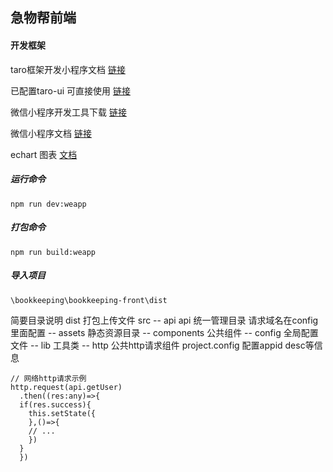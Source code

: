 ## 急物帮前端

#### 开发框架

taro框架开发小程序文档 [链接](https://taro-docs.jd.com/)

已配置taro-ui 可直接使用 [链接](https://taro-ui.jd.com/#/docs/introduction)

微信小程序开发工具下载 [链接](https://dldir1.qq.com/WechatWebDev/1.2.0/201910121/wechat_devtools_1.02.1910121_x64.exe)

微信小程序文档 [链接](https://developers.weixin.qq.com/miniprogram/dev/framework/quickstart/code.html#JSON-%E9%85%8D%E7%BD%AE)

echart 图表 [文档](https://www.echartsjs.com/zh/tutorial.html#5%20%E5%88%86%E9%92%9F%E4%B8%8A%E6%89%8B%20ECharts)

##### 运行命令
`npm run dev:weapp`

##### 打包命令
`npm run build:weapp`

##### 导入项目
`\bookkeeping\bookkeeping-front\dist`


简要目录说明
dist 打包上传文件
src
 -- api api 统一管理目录 请求域名在config里面配置
 -- assets 静态资源目录
 -- components 公共组件
 -- config 全局配置文件
 -- lib 工具类 
  -- http 公共http请求组件 
project.config 配置appid desc等信息

```
// 网络http请求示例
http.request(api.getUser)
  .then((res:any)=>{
  if(res.success){
    this.setState({
    },()=>{
    // ...
    })
  }
  })
```